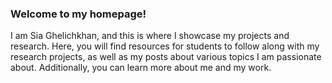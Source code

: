 ### Welcome to my homepage!
I am Sia Ghelichkhan, and this is where I showcase my projects and research. Here, you will find resources for students to follow along with my research projects, as well as my posts about various topics I am passionate about. Additionally, you can learn more about me and my work.
